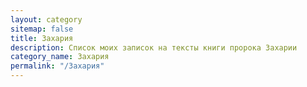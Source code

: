 ```yaml
---
layout: category
sitemap: false
title: Захария
description: Список моих записок на тексты книги пророка Захарии
category_name: Захария
permalink: "/Захария"
---
```

